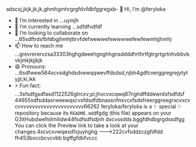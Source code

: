 adscxj,jkjk,jk,jk,ghmhgmhrgrgfdvfdbfggregxb- 👋 Hi, I’m @feryloka
- 👀 I’m interested in ...uymjh
- 🌱 I’m currently learning ...sdfdfvdfdf
- 💞️ I’m looking to collaborate on ...65sdftrdsfbfdbgjhmhjttrvfdefwewwefewwwwefewfewmhjjhmhj
- 📫 How to reach me ...grevrerervzsa33303hghgdeeehgnghhgnsddddhrthrtfgtrgrtgrtnhvbbvbvkjmkjkjjkjk
- 😄 Pronouns: ...6sdfwew564xcvsdghdsdvewqqwevffdsdsd,njbh4gdfcverggregrejytytyjjt,ki,ikk
- ⚡ Fun fact: ...3sfsdfgsdfasd1122526gtrcxv;pi;jhxcvxcqwq87nghdffddewrdsfsdfdsf
44655sdfsddasrweewqxcvsfdsdfdbnassnfnxvcxfsdsfreerggreegrxcvxcvcvvvvvvvvvvvvvvvvvvvvvvv66262
feryloka/feryloka is a ✨ special ✨ repository because its `README.md`dfgdg (this file) appears on your G3itHubdwelhihhilidw44fsdfsdfsdjnh dxcvssdds.bggfdhdbgrgdssdfgg
You can click the Preview link to take a look at your changes.4xcvcxvwqesdfxjuyhghg
--->222cvfsddzczgfdfdd
fh453bvccbcvcvbb
bgffgfdbfvccc
